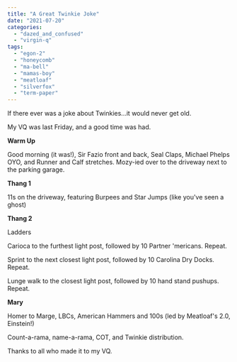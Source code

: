 ```yaml
---
title: "A Great Twinkie Joke"
date: "2021-07-20"
categories: 
  - "dazed_and_confused"
  - "virgin-q"
tags: 
  - "egon-2"
  - "honeycomb"
  - "ma-bell"
  - "mamas-boy"
  - "meatloaf"
  - "silverfox"
  - "term-paper"
---
```


If there ever was a joke about Twinkies...it would never get old.

My VQ was last Friday, and a good time was had.

**Warm Up**

Good morning (it was!), Sir Fazio front and back, Seal Claps, Michael Phelps OYO, and Runner and Calf stretches. Mozy-ied over to the driveway next to the parking garage.

**Thang 1**

11s on the driveway, featuring Burpees and Star Jumps (like you've seen a ghost)

**Thang 2**

Ladders

Carioca to the furthest light post, followed by 10 Partner 'mericans. Repeat.

Sprint to the next closest light post, followed by 10 Carolina Dry Docks. Repeat.

Lunge walk to the closest light post, followed by 10 hand stand pushups. Repeat.

**Mary**

Homer to Marge, LBCs, American Hammers and 100s (led by Meatloaf's 2.0, Einstein!)

Count-a-rama, name-a-rama, COT, and Twinkie distribution.

Thanks to all who made it to my VQ.
